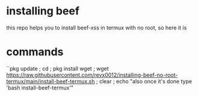 # installing beef

this repo helps you to install beef-xss in termux with no root, so here it is

# commands
``pkg update ; cd ; pkg install wget ; wget https://raw.githubusercontent.com/revx0012/installing-beef-no-root-termux/main/install-beef-termux.sh ; clear ; echo "also once it's done type 'bash install-beef-termux'"
